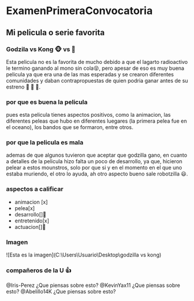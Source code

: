 # ExamenPrimeraConvocatoria
## Mi pelicula o serie favorita
### Godzila vs Kong  :monkey_face: vs :dragon_face:
Esta pelicula no es la favorita de mucho debido a que el lagarto radioactivo le termino ganando al mono sin cola:stuck_out_tongue_closed_eyes:, pero apesar de eso es muy buena pelicula ya que era una de las mas esperadas y se crearon diferentes comunidades y daban contrapropuestas de quien podria ganar antes de su estreno :stars: :stars: :stars:.

### por que es buena la pelicula
pues esta pelicula tienes aspectos positivos, como la animacion, las diferentes peleas que hubo en diferentes luegares (la primera pelea fue en el oceano), los bandos que se formaron, entre otros.

### por que la pelicula es mala
ademas de que algunos tuvieron que aceptar que godzilla gano, en cuanto a detalles de la pelicula hizo falta un poco de desarrollo, ya que, hicieron pelear a estos mounstros, solo por que si y en el momento en el que uno estaba muriendo, el otro lo ayuda, ah otro aspecto bueno sale robotzilla :smiley:.

### aspectos a calificar
- animacion [x]
- pelea[x]
- desarrollo[]:triumph:
- entretenido[x]
- actuacion[]:triumph:

### Imagen
![Esta es la imagen](C:\Users\Usuario\Desktop\godzilla vs kong)

### compañeros de la U :+1:
@Iris-Perez ¿Que piensas sobre esto?
@KevinYax11 ¿Que piensas sobre esto?
@Abelillo14K ¿Que piensas sobre esto?



